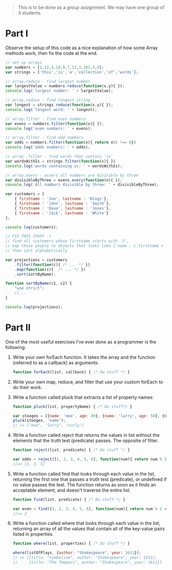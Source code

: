 > This is to be done as a group assignment. We may have one group of 3 students.

# Part I

Observe the setup of this code as a nice explanation of how some Array methods work, then fix the code at the end.

```js
// set up arrays
var numbers = [1,12,4,18,9,7,11,3,101,5,6];
var strings = ['this','is','a','collection','of','words'];

// array.reduce - find largest number
var largestValue = numbers.reduce(function(x,y){ });
console.log('largest number: ' + largestValue);

// array.reduce - find longest string
var longest = strings.reduce(function(x,y){ });
console.log('longest word: ' + longest);

// array.filter - find even numbers
var evens = numbers.filter(function(x){ });
console.log('even numbers: ' + evens);

// array.filter - find odd numbers
var odds = numbers.filter(function(x){ return x%2 !== 0})
console.log('odds numbers: ' + odds);

// array .filter - find words that contain 'is'
var wordsWithIs = strings.filter(function(x){ })
console.log('words containing is: ' + wordsWithIs);

// array.every - assert all numbers are divisible by three
var divisibleByThree = evens.every(function(n){ });
console.log('All numbers divisible by three: ' + divisibleByThree);

var customers = [
    { firstname : 'Joe', lastname : 'Blogs'},
    { firstname : 'John', lastname : 'Smith'},
    { firstname : 'Dave', lastname : 'Jones'},
    { firstname : 'Jack', lastname : 'White'}
];

console.log(customers);

// FIX THIS STUFF :)
// find all customers whose firstname starts with 'J',
// map those people to objects that looks like { name : c.firstname + ' ' + c.lastname }
// then sort alphabetically

var projections = customers
    .filter(function(c){ /* ... */ })
    .map(function(c){  /* ... */ })
    .sort(sortByName);

function sortByName(c1, c2) {
    "use strict";
    //...
}

console.log(projections);
```

# Part II

One of the most useful exercises I've ever done as a programmer is the following:

1. Write your own forEach function. It takes the array and the function (referred to as a callback) as arguments:
    ```js
    function forEach(list, callback) { /* Do stuff */ }
    ```

2. Write your own map, reduce, and filter that use your custom forEach to do their work.

3. Write a function called pluck that extracts a list of property names:
    ```js
    function pluck(list, propertyName) { /* Do stuff*/ }

    var stooges = [{name: 'moe', age: 40}, {name: 'larry', age: 50}, {name: 'curly', age: 60}];
    pluck(stooges, 'name');
    // => ["moe", "larry", "curly"]
    ```

4. Write a function called reject that returns the values in list without the elements that the truth test (predicate) passes. The opposite of filter.
    ```js
    function reject(list, predicate) { /* Do stuff */ }

    var odds = reject([1, 2, 3, 4, 5, 6], function(num){ return num % 2 == 0; });
    //=> [1, 3, 5]
    ```

5. Write a function called find that looks through each value in the list, returning the first one that passes a truth test (predicate), or undefined if no value passes the test. The function returns as soon as it finds an acceptable element, and doesn't traverse the entire list.
    ```js
    function find(list, predicate) { /* Do stuff */ }

    var even = find([1, 2, 3, 4, 5, 6], function(num){ return num % 2 == 0; });
    //=> 2
    ```

6. Write a function called where that looks through each value in the list, returning an array of all the values that contain all of the key-value pairs listed in properties.
    ```js
    function where(list, properties) { /* Do stuff */ }

    where(listOfPlays, {author: "Shakespeare", year: 1611});
    // => [{title: "Cymbeline", author: "Shakespeare", year: 1611},
    //     {title: "The Tempest", author: "Shakespeare", year: 1611}]
    ```
